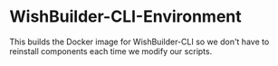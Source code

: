 # WishBuilder-CLI-Environment
This builds the Docker image for WishBuilder-CLI so we don't have to reinstall components each time we modify our scripts.
